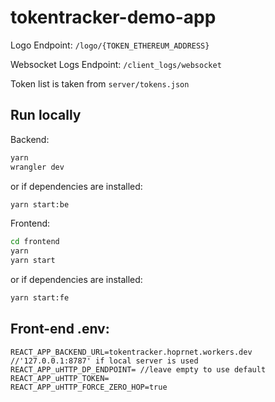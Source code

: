 # tokentracker-demo-app

Logo Endpoint: `/logo/{TOKEN_ETHEREUM_ADDRESS}`

Websocket Logs Endpoint: `/client_logs/websocket`

Token list is taken from `server/tokens.json`

## Run locally

Backend:


```bash
yarn
wrangler dev
```

or if dependencies are installed:

```bash
yarn start:be
```

Frontend:

```bash
cd frontend
yarn
yarn start
```

or if dependencies are installed:

```bash
yarn start:fe
```

## Front-end .env:

```
REACT_APP_BACKEND_URL=tokentracker.hoprnet.workers.dev  //'127.0.0.1:8787' if local server is used
REACT_APP_uHTTP_DP_ENDPOINT= //leave empty to use default
REACT_APP_uHTTP_TOKEN=
REACT_APP_uHTTP_FORCE_ZERO_HOP=true

```